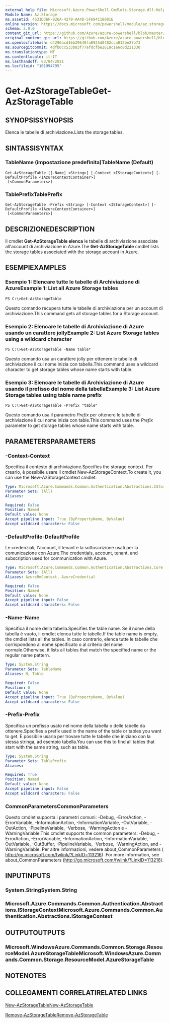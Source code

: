 ```yaml
---
external help file: Microsoft.Azure.PowerShell.Cmdlets.Storage.dll-Help.xml
Module Name: Az.Storage
ms.assetid: 4631D36F-926A-4279-AA4D-5F694C18081E
online version: https://docs.microsoft.com/powershell/module/az.storage/get-azstoragetable
schema: 2.0.0
content_git_url: https://github.com/Azure/azure-powershell/blob/master/src/Storage/Storage.Management/help/Get-AzStorageTable.md
original_content_git_url: https://github.com/Azure/azure-powershell/blob/master/src/Storage/Storage.Management/help/Get-AzStorageTable.md
ms.openlocfilehash: d4296acd16b29640fa8925d8482cca012be27b73
ms.sourcegitcommit: 4dfb0cc533b83f77afdcfbe2618c1e6c8d221330
ms.translationtype: MT
ms.contentlocale: it-IT
ms.lasthandoff: 03/04/2021
ms.locfileid: "101994795"
---
```

# <span data-ttu-id="b4127-101">Get-AzStorageTable</span><span class="sxs-lookup"><span data-stu-id="b4127-101">Get-AzStorageTable</span></span>

## <span data-ttu-id="b4127-102">SYNOPSIS</span><span class="sxs-lookup"><span data-stu-id="b4127-102">SYNOPSIS</span></span>
<span data-ttu-id="b4127-103">Elenca le tabelle di archiviazione.</span><span class="sxs-lookup"><span data-stu-id="b4127-103">Lists the storage tables.</span></span>

## <span data-ttu-id="b4127-104">SINTASSI</span><span class="sxs-lookup"><span data-stu-id="b4127-104">SYNTAX</span></span>

### <span data-ttu-id="b4127-105">TableName (impostazione predefinita)</span><span class="sxs-lookup"><span data-stu-id="b4127-105">TableName (Default)</span></span>
```
Get-AzStorageTable [[-Name] <String>] [-Context <IStorageContext>] [-DefaultProfile <IAzureContextContainer>]
 [<CommonParameters>]
```

### <span data-ttu-id="b4127-106">TablePrefix</span><span class="sxs-lookup"><span data-stu-id="b4127-106">TablePrefix</span></span>
```
Get-AzStorageTable -Prefix <String> [-Context <IStorageContext>] [-DefaultProfile <IAzureContextContainer>]
 [<CommonParameters>]
```

## <span data-ttu-id="b4127-107">DESCRIZIONE</span><span class="sxs-lookup"><span data-stu-id="b4127-107">DESCRIPTION</span></span>
<span data-ttu-id="b4127-108">Il cmdlet **Get-AzStorageTable elenca** le tabelle di archiviazione associate all'account di archiviazione in Azure.</span><span class="sxs-lookup"><span data-stu-id="b4127-108">The **Get-AzStorageTable** cmdlet lists the storage tables associated with the storage account in Azure.</span></span>

## <span data-ttu-id="b4127-109">ESEMPI</span><span class="sxs-lookup"><span data-stu-id="b4127-109">EXAMPLES</span></span>

### <span data-ttu-id="b4127-110">Esempio 1: Elencare tutte le tabelle di Archiviazione di Azure</span><span class="sxs-lookup"><span data-stu-id="b4127-110">Example 1: List all Azure Storage tables</span></span>
```
PS C:\>Get-AzStorageTable
```

<span data-ttu-id="b4127-111">Questo comando recupera tutte le tabelle di archiviazione per un account di archiviazione.</span><span class="sxs-lookup"><span data-stu-id="b4127-111">This command gets all storage tables for a Storage account.</span></span>

### <span data-ttu-id="b4127-112">Esempio 2: Elencare le tabelle di Archiviazione di Azure usando un carattere jolly</span><span class="sxs-lookup"><span data-stu-id="b4127-112">Example 2: List Azure Storage tables using a wildcard character</span></span>
```
PS C:\>Get-AzStorageTable -Name table*
```

<span data-ttu-id="b4127-113">Questo comando usa un carattere jolly per ottenere le tabelle di archiviazione il cui nome inizia con tabella.</span><span class="sxs-lookup"><span data-stu-id="b4127-113">This command uses a wildcard character to get storage tables whose name starts with table.</span></span>

### <span data-ttu-id="b4127-114">Esempio 3: Elencare le tabelle di Archiviazione di Azure usando il prefisso del nome della tabella</span><span class="sxs-lookup"><span data-stu-id="b4127-114">Example 3: List Azure Storage tables using table name prefix</span></span>
```
PS C:\>Get-AzStorageTable -Prefix "table"
```

<span data-ttu-id="b4127-115">Questo comando usa il parametro *Prefix* per ottenere le tabelle di archiviazione il cui nome inizia con table.</span><span class="sxs-lookup"><span data-stu-id="b4127-115">This command uses the *Prefix* parameter to get storage tables whose name starts with table.</span></span>

## <span data-ttu-id="b4127-116">PARAMETERS</span><span class="sxs-lookup"><span data-stu-id="b4127-116">PARAMETERS</span></span>

### <span data-ttu-id="b4127-117">-Context</span><span class="sxs-lookup"><span data-stu-id="b4127-117">-Context</span></span>
<span data-ttu-id="b4127-118">Specifica il contesto di archiviazione.</span><span class="sxs-lookup"><span data-stu-id="b4127-118">Specifies the storage context.</span></span>
<span data-ttu-id="b4127-119">Per crearlo, è possibile usare il cmdlet New-AzStorageContext.</span><span class="sxs-lookup"><span data-stu-id="b4127-119">To create it, you can use the New-AzStorageContext cmdlet.</span></span>

```yaml
Type: Microsoft.Azure.Commands.Common.Authentication.Abstractions.IStorageContext
Parameter Sets: (All)
Aliases:

Required: False
Position: Named
Default value: None
Accept pipeline input: True (ByPropertyName, ByValue)
Accept wildcard characters: False
```

### <span data-ttu-id="b4127-120">-DefaultProfile</span><span class="sxs-lookup"><span data-stu-id="b4127-120">-DefaultProfile</span></span>
<span data-ttu-id="b4127-121">Le credenziali, l'account, il tenant e la sottoscrizione usati per la comunicazione con Azure.</span><span class="sxs-lookup"><span data-stu-id="b4127-121">The credentials, account, tenant, and subscription used for communication with Azure.</span></span>

```yaml
Type: Microsoft.Azure.Commands.Common.Authentication.Abstractions.Core.IAzureContextContainer
Parameter Sets: (All)
Aliases: AzureRmContext, AzureCredential

Required: False
Position: Named
Default value: None
Accept pipeline input: False
Accept wildcard characters: False
```

### <span data-ttu-id="b4127-122">-Name</span><span class="sxs-lookup"><span data-stu-id="b4127-122">-Name</span></span>
<span data-ttu-id="b4127-123">Specifica il nome della tabella.</span><span class="sxs-lookup"><span data-stu-id="b4127-123">Specifies the table name.</span></span>
<span data-ttu-id="b4127-124">Se il nome della tabella è vuoto, il cmdlet elenca tutte le tabelle.</span><span class="sxs-lookup"><span data-stu-id="b4127-124">If the table name is empty, the cmdlet lists all the tables.</span></span>
<span data-ttu-id="b4127-125">In caso contrario, elenca tutte le tabelle che corrispondono al nome specificato o al criterio del nome normale.</span><span class="sxs-lookup"><span data-stu-id="b4127-125">Otherwise, it lists all tables that match the specified name or the regular name pattern.</span></span>

```yaml
Type: System.String
Parameter Sets: TableName
Aliases: N, Table

Required: False
Position: 0
Default value: None
Accept pipeline input: True (ByPropertyName, ByValue)
Accept wildcard characters: False
```

### <span data-ttu-id="b4127-126">-Prefix</span><span class="sxs-lookup"><span data-stu-id="b4127-126">-Prefix</span></span>
<span data-ttu-id="b4127-127">Specifica un prefisso usato nel nome della tabella o delle tabelle da ottenere.</span><span class="sxs-lookup"><span data-stu-id="b4127-127">Specifies a prefix used in the name of the table or tables you want to get.</span></span>
<span data-ttu-id="b4127-128">È possibile usarla per trovare tutte le tabelle che iniziano con la stessa stringa, ad esempio tabella.</span><span class="sxs-lookup"><span data-stu-id="b4127-128">You can use this to find all tables that start with the same string, such as table.</span></span>

```yaml
Type: System.String
Parameter Sets: TablePrefix
Aliases:

Required: True
Position: Named
Default value: None
Accept pipeline input: False
Accept wildcard characters: False
```

### <span data-ttu-id="b4127-129">CommonParameters</span><span class="sxs-lookup"><span data-stu-id="b4127-129">CommonParameters</span></span>
<span data-ttu-id="b4127-130">Questo cmdlet supporta i parametri comuni: -Debug, -ErrorAction, -ErrorVariable, -InformationAction, -InformationVariable, -OutVariable, -OutAction, -PipelineVariable, -Verbose, -WarningAction e -WarningVariable.</span><span class="sxs-lookup"><span data-stu-id="b4127-130">This cmdlet supports the common parameters: -Debug, -ErrorAction, -ErrorVariable, -InformationAction, -InformationVariable, -OutVariable, -OutBuffer, -PipelineVariable, -Verbose, -WarningAction, and -WarningVariable.</span></span> <span data-ttu-id="b4127-131">Per altre informazioni, vedere about_CommonParameters ( http://go.microsoft.com/fwlink/?LinkID=113216) .</span><span class="sxs-lookup"><span data-stu-id="b4127-131">For more information, see about_CommonParameters (http://go.microsoft.com/fwlink/?LinkID=113216).</span></span>

## <span data-ttu-id="b4127-132">INPUT</span><span class="sxs-lookup"><span data-stu-id="b4127-132">INPUTS</span></span>

### <span data-ttu-id="b4127-133">System.String</span><span class="sxs-lookup"><span data-stu-id="b4127-133">System.String</span></span>

### <span data-ttu-id="b4127-134">Microsoft.Azure.Commands.Common.Authentication.Abstractions.IStorageContext</span><span class="sxs-lookup"><span data-stu-id="b4127-134">Microsoft.Azure.Commands.Common.Authentication.Abstractions.IStorageContext</span></span>

## <span data-ttu-id="b4127-135">OUTPUT</span><span class="sxs-lookup"><span data-stu-id="b4127-135">OUTPUTS</span></span>

### <span data-ttu-id="b4127-136">Microsoft.WindowsAzure.Commands.Common.Storage.ResourceModel.AzureStorageTable</span><span class="sxs-lookup"><span data-stu-id="b4127-136">Microsoft.WindowsAzure.Commands.Common.Storage.ResourceModel.AzureStorageTable</span></span>

## <span data-ttu-id="b4127-137">NOTE</span><span class="sxs-lookup"><span data-stu-id="b4127-137">NOTES</span></span>

## <span data-ttu-id="b4127-138">COLLEGAMENTI CORRELATI</span><span class="sxs-lookup"><span data-stu-id="b4127-138">RELATED LINKS</span></span>

[<span data-ttu-id="b4127-139">New-AzStorageTable</span><span class="sxs-lookup"><span data-stu-id="b4127-139">New-AzStorageTable</span></span>](./New-AzStorageTable.md)

[<span data-ttu-id="b4127-140">Remove-AzStorageTable</span><span class="sxs-lookup"><span data-stu-id="b4127-140">Remove-AzStorageTable</span></span>](./Remove-AzStorageTable.md)


